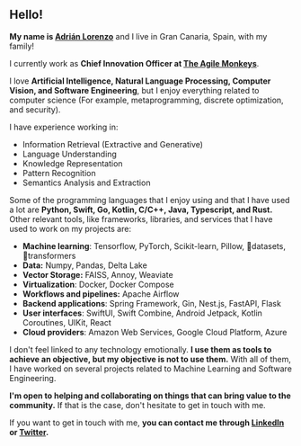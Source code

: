 ## Hello!

**My name is [Adrián Lorenzo](https://adrianlorenzo.dev)** and I live in Gran Canaria, Spain, with my family! 

I currently work as **Chief Innovation Officer at [The Agile Monkeys](https://www.theagilemonkeys.com)**.

I love **Artificial Intelligence, Natural Language Processing, Computer Vision, and Software Engineering**, but I enjoy everything related to computer science (For example, metaprogramming, discrete optimization, and security).

I have experience working in:

- Information Retrieval (Extractive and Generative)
- Language Understanding
- Knowledge Representation
- Pattern Recognition
- Semantics Analysis and Extraction

Some of the programming languages that I enjoy using and that I have used a lot are **Python, Swift, Go, Kotlin, C/C++, Java, Typescript, and Rust.** Other relevant tools, like frameworks, libraries, and services that I have used to work on my projects are: 

- **Machine learning**: Tensorflow, PyTorch, Scikit-learn, Pillow, 🤗datasets, 🤗transformers
- **Data:** Numpy, Pandas, Delta Lake
- **Vector Storage:** FAISS, Annoy, Weaviate
- **Virtualization**: Docker, Docker Compose
- **Workflows and pipelines:** Apache Airflow
- **Backend applications**: Spring Framework, Gin, Nest.js, FastAPI, Flask
- **User interfaces**: SwiftUI, Swift Combine, Android Jetpack, Kotlin Coroutines, UIKit, React
- **Cloud providers**: Amazon Web Services, Google Cloud Platform, Azure

I don't feel linked to any technology emotionally. **I use them as tools to achieve an objective, but my objective is not to use them.** With all of them, I have worked on several projects related to Machine Learning and Software Engineering.

**I'm open to helping and collaborating on things that can bring value to the community.** If that is the case, don't hesitate to get in touch with me.

If you want to get in touch with me, **you can contact me through [LinkedIn](https://www.linkedin.com/in/adrianlorenzomelian/) or [Twitter](https://twitter.com/xAdrianLorenzo).**
